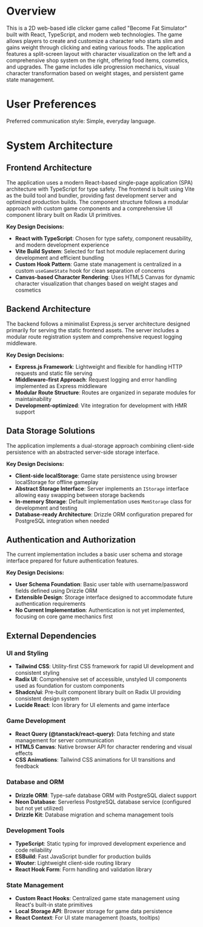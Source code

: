 # Overview

This is a 2D web-based idle clicker game called "Become Fat Simulator" built with React, TypeScript, and modern web technologies. The game allows players to create and customize a character who starts slim and gains weight through clicking and eating various foods. The application features a split-screen layout with character visualization on the left and a comprehensive shop system on the right, offering food items, cosmetics, and upgrades. The game includes idle progression mechanics, visual character transformation based on weight stages, and persistent game state management.

# User Preferences

Preferred communication style: Simple, everyday language.

# System Architecture

## Frontend Architecture
The application uses a modern React-based single-page application (SPA) architecture with TypeScript for type safety. The frontend is built using Vite as the build tool and bundler, providing fast development server and optimized production builds. The component structure follows a modular approach with custom game components and a comprehensive UI component library built on Radix UI primitives.

**Key Design Decisions:**
- **React with TypeScript**: Chosen for type safety, component reusability, and modern development experience
- **Vite Build System**: Selected for fast hot module replacement during development and efficient bundling
- **Custom Hook Pattern**: Game state management is centralized in a custom `useGameState` hook for clean separation of concerns
- **Canvas-based Character Rendering**: Uses HTML5 Canvas for dynamic character visualization that changes based on weight stages and cosmetics

## Backend Architecture
The backend follows a minimalist Express.js server architecture designed primarily for serving the static frontend assets. The server includes a modular route registration system and comprehensive request logging middleware.

**Key Design Decisions:**
- **Express.js Framework**: Lightweight and flexible for handling HTTP requests and static file serving
- **Middleware-first Approach**: Request logging and error handling implemented as Express middleware
- **Modular Route Structure**: Routes are organized in separate modules for maintainability
- **Development-optimized**: Vite integration for development with HMR support

## Data Storage Solutions
The application implements a dual-storage approach combining client-side persistence with an abstracted server-side storage interface.

**Key Design Decisions:**
- **Client-side localStorage**: Game state persistence using browser localStorage for offline gameplay
- **Abstract Storage Interface**: Server implements an `IStorage` interface allowing easy swapping between storage backends
- **In-memory Storage**: Default implementation uses `MemStorage` class for development and testing
- **Database-ready Architecture**: Drizzle ORM configuration prepared for PostgreSQL integration when needed

## Authentication and Authorization
The current implementation includes a basic user schema and storage interface prepared for future authentication features.

**Key Design Decisions:**
- **User Schema Foundation**: Basic user table with username/password fields defined using Drizzle ORM
- **Extensible Design**: Storage interface designed to accommodate future authentication requirements
- **No Current Implementation**: Authentication is not yet implemented, focusing on core game mechanics first

## External Dependencies

### UI and Styling
- **Tailwind CSS**: Utility-first CSS framework for rapid UI development and consistent styling
- **Radix UI**: Comprehensive set of accessible, unstyled UI components used as foundation for custom components
- **Shadcn/ui**: Pre-built component library built on Radix UI providing consistent design system
- **Lucide React**: Icon library for UI elements and game interface

### Game Development
- **React Query (@tanstack/react-query)**: Data fetching and state management for server communication
- **HTML5 Canvas**: Native browser API for character rendering and visual effects
- **CSS Animations**: Tailwind CSS animations for UI transitions and feedback

### Database and ORM
- **Drizzle ORM**: Type-safe database ORM with PostgreSQL dialect support
- **Neon Database**: Serverless PostgreSQL database service (configured but not yet utilized)
- **Drizzle Kit**: Database migration and schema management tools

### Development Tools
- **TypeScript**: Static typing for improved development experience and code reliability
- **ESBuild**: Fast JavaScript bundler for production builds
- **Wouter**: Lightweight client-side routing library
- **React Hook Form**: Form handling and validation library

### State Management
- **Custom React Hooks**: Centralized game state management using React's built-in state primitives
- **Local Storage API**: Browser storage for game data persistence
- **React Context**: For UI state management (toasts, tooltips)